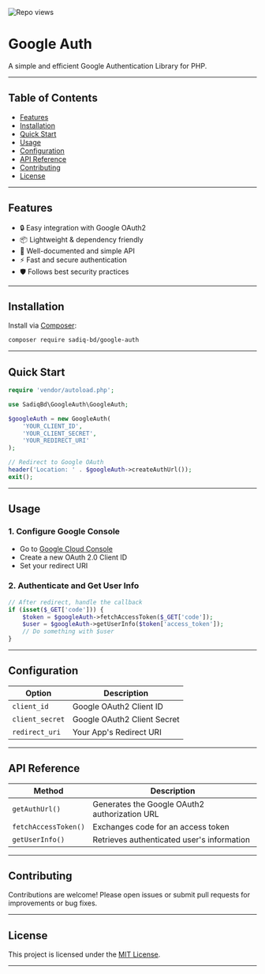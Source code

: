<p align="left">
  <img src="https://api.sadiq.workers.dev/app/github/repo/google-auth/views" alt="Repo views" />
</p>

# Google Auth

A simple and efficient Google Authentication Library for PHP.

---

## Table of Contents

- [Features](#features)
- [Installation](#installation)
- [Quick Start](#quick-start)
- [Usage](#usage)
- [Configuration](#configuration)
- [API Reference](#api-reference)
- [Contributing](#contributing)
- [License](#license)

---

## Features

- 🔒 Easy integration with Google OAuth2
- 📦 Lightweight & dependency friendly
- 📝 Well-documented and simple API
- ⚡ Fast and secure authentication
- 🛡️ Follows best security practices

---

## Installation

Install via [Composer](https://getcomposer.org/):

```bash
composer require sadiq-bd/google-auth
```

---

## Quick Start

```php
require 'vendor/autoload.php';

use SadiqBd\GoogleAuth\GoogleAuth;

$googleAuth = new GoogleAuth(
    'YOUR_CLIENT_ID',
    'YOUR_CLIENT_SECRET',
    'YOUR_REDIRECT_URI'
);

// Redirect to Google OAuth
header('Location: ' . $googleAuth->createAuthUrl());
exit();
```

---

## Usage

### 1. Configure Google Console

- Go to [Google Cloud Console](https://console.cloud.google.com/apis/credentials)
- Create a new OAuth 2.0 Client ID
- Set your redirect URI

### 2. Authenticate and Get User Info

```php
// After redirect, handle the callback
if (isset($_GET['code'])) {
    $token = $googleAuth->fetchAccessToken($_GET['code']);
    $user = $googleAuth->getUserInfo($token['access_token']);
    // Do something with $user
}
```

---

## Configuration

| Option          | Description                  |
|-----------------|-----------------------------|
| `client_id`     | Google OAuth2 Client ID      |
| `client_secret` | Google OAuth2 Client Secret  |
| `redirect_uri`  | Your App's Redirect URI     |

---

## API Reference

| Method              | Description                                         |
|---------------------|-----------------------------------------------------|
| `getAuthUrl()`      | Generates the Google OAuth2 authorization URL       |
| `fetchAccessToken()`| Exchanges code for an access token                  |
| `getUserInfo()`     | Retrieves authenticated user's information          |

---

## Contributing

Contributions are welcome! Please open issues or submit pull requests for improvements or bug fixes.

---

## License

This project is licensed under the [MIT License](LICENSE).

---
